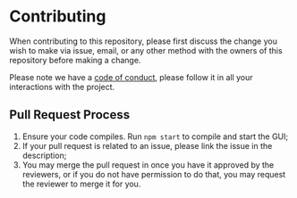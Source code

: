 # Contributing

When contributing to this repository, please first discuss the change you wish to make via issue, email, or any other method with the owners of this repository before making a change.

Please note we have a [code of conduct](https://github.com/fogbow/fogbow-gui/blob/master/CODE_OF_CONDUCT.md), please follow it in all your interactions with the project.

## Pull Request Process

1. Ensure your code compiles. Run `npm start` to compile and start the GUI;
2. If your pull request is related to an issue, please link the issue in the description;
3. You may merge the pull request in once you have it approved by the reviewers, or if you do not have permission to do that, you may request the reviewer to merge it for you.
